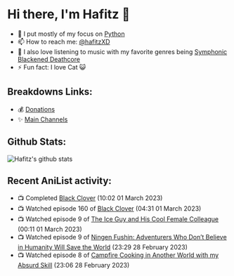 # Hi there, I'm Hafitz 👋
- 🐍 I put mostly of my focus on [Python](https://python.org)
- 📫 How to reach me: [@hafitzXD](https://t.me/hafitzXD)
- 🎵 I also love listening to music with my favorite genres being [Symphonic Blackened Deathcore](https://youtu.be/qyYmS_iBcy4)
- ⚡ Fun fact: I love Cat 😺

## Breakdowns Links:
- 💰 [Donations](https://t.me/TheBreakdowns/2)
- ✨ [Main Channels](https://t.me/TheBreakdowns)

## Github Stats:
![Hafitz's github stats](https://github-readme-stats.vercel.app/api?username=breakdowns&show_icons=true&count_private=true&bg_color=00000000&text_color=777)

## Recent AniList activity:
<!-- ANILIST_ACTIVITY:start -->

-   📺 Completed [Black Clover](https://anilist.co/anime/97940) (10:02 01 March 2023)
-   📺 Watched episode 160 of [Black Clover](https://anilist.co/anime/97940) (04:31 01 March 2023)
-   📺 Watched episode 9 of [The Ice Guy and His Cool Female Colleague](https://anilist.co/anime/151252) (00:11 01 March 2023)
-   📺 Watched episode 9 of [Ningen Fushin: Adventurers Who Don’t Believe in Humanity Will Save the World](https://anilist.co/anime/137909) (23:29 28 February 2023)
-   📺 Watched episode 8 of [Campfire Cooking in Another World with my Absurd Skill](https://anilist.co/anime/156067) (23:06 28 February 2023)

<!-- ANILIST_ACTIVITY:end -->
